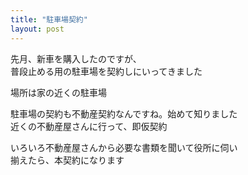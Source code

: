 ```yaml
---
title: "駐車場契約"
layout: post
---
```


先月、新車を購入したのですが、  
普段止める用の駐車場を契約しにいってきました  
  
場所は家の近くの駐車場  
  
駐車場の契約も不動産契約なんですね。始めて知りました  
近くの不動産屋さんに行って、即仮契約  
  
いろいろ不動産屋さんから必要な書類を聞いて役所に伺い  
揃えたら、本契約になります  


